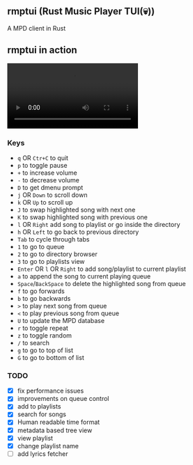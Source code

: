 ## rmptui (Rust Music Player TUI(💀))
A MPD client in Rust

## rmptui in action
<video controls>
  <source src="https://raw.githubusercontent.com/krolyxon/rmptui/master/assets/rmptui-demo.webm" type="video/webm">
  Your browser does not support the video tag.
</video>

### Keys
- `q` OR `Ctr+C` to quit
- `p` to toggle pause
- `+` to increase volume
- `-` to decrease volume
- `D` to get dmenu prompt
- `j` OR `Down` to scroll down
- `k` OR `Up` to scroll up
- `J` to swap highlighted song with next one
- `K` to swap highlighted song with previous one
- `l` OR `Right` add song to playlist or go inside the directory
- `h` OR `Left` to go back to previous directory
- `Tab` to cycle through tabs
- `1` to go to queue
- `2` to go to directory browser
- `3` to go to playlists view
- `Enter` OR `l` OR `Right` to add song/playlist to current playlist
- `a` to append the song to current playing queue
- `Space`/`BackSpace` to delete the highlighted song from queue
- `f` to go forwards
- `b` to go backwards
- `>` to play next song from queue
- `<` to play previous song from queue
- `U` to update the MPD database
- `r` to toggle repeat
- `z` to toggle random
- `/` to search
- `g` to go to top of list
- `G` to go to bottom of list

### TODO
- [x] fix performance issues
- [x] improvements on queue control
- [x] add to playlists
- [x] search for songs
- [x] Human readable time format
- [x] metadata based tree view
- [x] view playlist
- [x] change playlist name
- [ ] add lyrics fetcher
